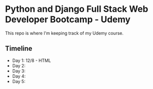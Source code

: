 # Python and Django Full Stack Web Developer Bootcamp - Udemy
This repo is where I'm keeping track of my Udemy course.

## Timeline
* Day 1: 12/8 - HTML
* Day 2:
* Day 3:
* Day 4:
* Day 5:
